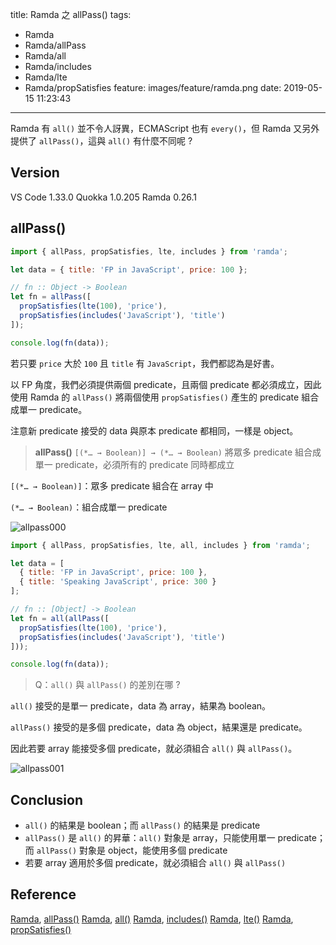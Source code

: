 title: Ramda 之 allPass()
tags:
  - Ramda
  - Ramda/allPass
  - Ramda/all
  - Ramda/includes
  - Ramda/lte
  - Ramda/propSatisfies
feature: images/feature/ramda.png
date: 2019-05-15 11:23:43
---
Ramda 有 `all()` 並不令人訝異，ECMAScript 也有 `every()`，但 Ramda 又另外提供了 `allPass()`，這與 `all()` 有什麼不同呢 ?

<!-- more -->

## Version

VS Code 1.33.0
Quokka 1.0.205
Ramda 0.26.1

## allPass()

```javascript
import { allPass, propSatisfies, lte, includes } from 'ramda';

let data = { title: 'FP in JavaScript', price: 100 };

// fn :: Object -> Boolean
let fn = allPass([
  propSatisfies(lte(100), 'price'),
  propSatisfies(includes('JavaScript'), 'title')
]);

console.log(fn(data));
```

若只要 `price` 大於 `100` 且 `title` 有 `JavaScript`，我們都認為是好書。

以 FP 角度，我們必須提供兩個 predicate，且兩個 predicate 都必須成立，因此使用 Ramda 的 `allPass()` 將兩個使用 `propSatisfies()` 產生的 predicate 組合成單一 predicate。

注意新 predicate 接受的 data 與原本 predicate 都相同，一樣是 object。

> **allPass()**
> `[(*… → Boolean)] → (*… → Boolean)`
> 將眾多 predicate 組合成單一 predicate，必須所有的 predicate 同時都成立

`[(*… → Boolean)]`：眾多 predicate 組合在 array 中

`(*… → Boolean)`：組合成單一 predicate

![allpass000](/images/ramda/allpass/allpass000.png)

```javascript
import { allPass, propSatisfies, lte, all, includes } from 'ramda';

let data = [
  { title: 'FP in JavaScript', price: 100 },
  { title: 'Speaking JavaScript', price: 300 }
];

// fn :: [Object] -> Boolean
let fn = all(allPass([
  propSatisfies(lte(100), 'price'),
  propSatisfies(includes('JavaScript'), 'title')
]));

console.log(fn(data));
```

> Q：`all()` 與 `allPass()` 的差別在哪 ?

`all()` 接受的是單一 predicate，data 為 array，結果為 boolean。

`allPass()` 接受的是多個 predicate，data 為 object，結果還是 predicate。

因此若要 array 能接受多個 predicate，就必須組合 `all()` 與 `allPass()`。

![allpass001](/images/ramda/allpass/allpass001.png)

## Conclusion

* `all()` 的結果是 boolean；而 `allPass()` 的結果是 predicate
* `allPass()` 是 `all()` 的昇華：`all()` 對象是 array，只能使用單一 predicate；而 `allPass()` 對象是 object，能使用多個 predicate
* 若要 array 適用於多個 predicate，就必須組合 `all()` 與 `allPass()`

## Reference

[Ramda](https://ramdajs.com), [allPass()](https://ramdajs.com/docs/#allPass)
[Ramda](https://ramdajs.com), [all()](https://ramdajs.com/docs/#all)
[Ramda](https://ramdajs.com), [includes()](https://ramdajs.com/docs/#includes)
[Ramda](https://ramdajs.com), [lte()](https://ramdajs.com/docs/#lte)
[Ramda](https://ramdajs.com), [propSatisfies()](https://ramdajs.com/docs/#propSatisfies)

